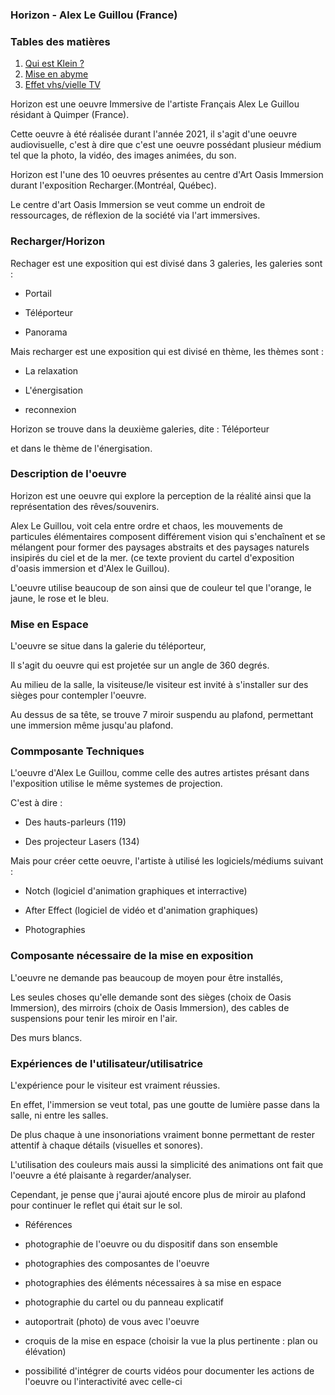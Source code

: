### **Horizon - Alex Le Guillou (France)** 

### Tables des matières


1. [Qui est Klein ?](#qui-est-Klein-?)
2. [Mise en abyme](#Mise-en-abyme)
3. [Effet vhs/vielle TV](#effet-vhs/vielle-tv)

Horizon est une oeuvre Immersive de l'artiste Français Alex Le Guillou résidant à Quimper (France).

Cette oeuvre à été réalisée durant l'année 2021, il s'agit d'une oeuvre audiovisuelle, c'est à dire que c'est une oeuvre possédant plusieur médium tel que la photo, la vidéo, des images animées, du son.

Horizon est l'une des 10 oeuvres présentes au centre d'Art Oasis Immersion durant l'exposition Recharger.(Montréal, Québec). 

Le centre d'art Oasis Immersion se veut comme un endroit de ressourcages, de réflexion de la société via l'art immersives.

### Recharger/Horizon 

Rechager est une exposition qui est divisé dans 3 galeries, les galeries sont : 

* Portail

* Téléporteur

* Panorama

Mais recharger est une exposition qui est divisé en thème, les thèmes sont :

* La relaxation

* L'énergisation 

* reconnexion

Horizon se trouve dans la deuxième galeries, dite : Téléporteur 

et dans le thème de l'énergisation. 


### Description de l'oeuvre 

Horizon est une oeuvre qui explore la perception de la réalité ainsi que la représentation des rêves/souvenirs.

Alex Le Guillou, voit cela entre ordre et chaos, les mouvements de particules élémentaires composent différement vision qui s'enchaînent et se mélangent pour former des paysages abstraits et des paysages naturels insipirés du ciel et de la mer. (ce texte provient du cartel d'exposition d'oasis immersion et d'Alex le Guillou).

L'oeuvre utilise beaucoup de son ainsi que de couleur tel que l'orange, le jaune, le rose et le bleu.


### Mise en Espace

L'oeuvre se situe dans la galerie du téléporteur,

Il s'agit du oeuvre qui est projetée sur un angle de 360 degrés.

Au milieu de la salle, la visiteuse/le visiteur est invité à s'installer sur des sièges pour contempler l'oeuvre. 

Au dessus de sa tête, se trouve 7 miroir suspendu au plafond, permettant une immersion même jusqu'au plafond.

### Commposante Techniques

L'oeuvre d'Alex Le Guillou, comme celle des autres artistes présant dans l'exposition utilise le même systemes de projection.

C'est à dire : 

* Des hauts-parleurs (119)

* Des projecteur Lasers (134)

Mais pour créer cette oeuvre, l'artiste à utilisé les logiciels/médiums suivant :

* Notch (logiciel d'animation graphiques et interractive)

* After Effect (logiciel de vidéo et d'animation graphiques)

* Photographies


### Composante nécessaire de la mise en exposition

L'oeuvre ne demande pas beaucoup de moyen pour être installés,

Les seules choses qu'elle demande sont des sièges (choix de Oasis Immersion), des mirroirs (choix de Oasis Immersion), des cables de suspensions pour tenir les miroir en l'air.

Des murs blancs. 

### Expériences de l'utilisateur/utilisatrice 

L'expérience pour le visiteur est vraiment réussies.

En effet, l'immersion se veut total, pas une goutte de lumière passe dans la salle, ni entre les salles.

De plus chaque à une insonoriations vraiment bonne permettant de rester attentif à chaque détails (visuelles et sonores).

L'utilisation des couleurs mais aussi la simplicité des animations ont fait que l'oeuvre a été plaisante à regarder/analyser.

Cependant, je pense que j'aurai ajouté encore plus de miroir au plafond pour continuer le reflet qui était sur le sol.


 
 - Références 



- photographie de l'oeuvre ou du dispositif dans son ensemble
- photographies des composantes de l'oeuvre
- photographies des éléments nécessaires à sa mise en espace
- photographie du cartel ou du panneau explicatif
- autoportrait (photo) de vous avec l'oeuvre
- croquis de la mise en espace (choisir la vue la plus pertinente : plan ou élévation)
- possibilité d'intégrer de courts vidéos pour documenter les actions de l'oeuvre ou l'interactivité avec celle-ci

